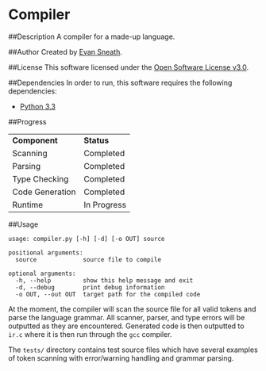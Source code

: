 Compiler
========

##Description
A compiler for a made-up language.

##Author
Created by [Evan Sneath](http://github.com/evansneath).

##License
This software licensed under the [Open Software License v3.0](http://www.opensource.org/licenses/OSL-3.0).

##Dependencies
In order to run, this software requires the following dependencies:

* [Python 3.3](http://python.org/download/releases/3.3.0/)

##Progress

<table>
<tr><td><b>Component</b></td><td><b>Status</b></td></tr>
<tr><td>Scanning</td><td>Completed</td></tr>
<tr><td>Parsing</td><td>Completed</td></tr>
<tr><td>Type Checking</td><td>Completed</td></tr>
<tr><td>Code Generation</td><td>Completed</td></tr>
<tr><td>Runtime</td><td>In Progress</td></tr>
</table>

##Usage
```
usage: compiler.py [-h] [-d] [-o OUT] source

positional arguments:
  source             source file to compile

optional arguments:
  -h, --help         show this help message and exit
  -d, --debug        print debug information
  -o OUT, --out OUT  target path for the compiled code
```

At the moment, the compiler will scan the source file for all valid tokens and 
parse the language grammar. All scanner, parser, and type errors will be 
outputted as they are encountered. Generated code is then outputted to `ir.c`
where it is then run through the `gcc` compiler.

The `tests/` directory contains test source files which have several examples 
of token scanning with error/warning handling and grammar parsing.
